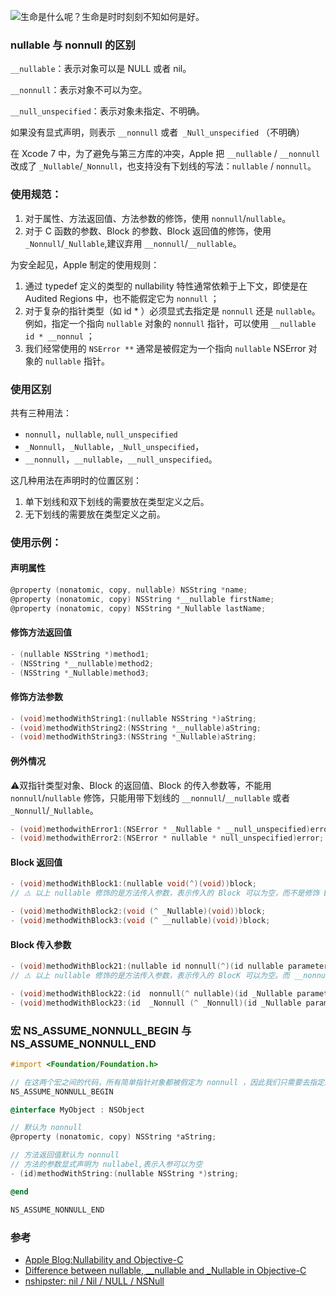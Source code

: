 ![生命是什么呢？生命是时时刻刻不知如何是好。](http://upload-images.jianshu.io/upload_images/2648731-90ad8a4d1caad964.jpg?imageMogr2/auto-orient/strip%7CimageView2/2/w/720)


### nullable 与 nonnull 的区别

 `__nullable`：表示对象可以是 NULL 或者 nil。

 `__nonnull`：表示对象不可以为空。

`__null_unspecified`：表示对象未指定、不明确。

 如果没有显式声明，则表示 `__nonnull` 或者` _Null_unspecified` （不明确）

 在 Xcode 7 中，为了避免与第三方库的冲突，Apple 把 `__nullable` / `__nonnull` 改成了 `_Nullable`/`_Nonnull`，也支持没有下划线的写法：`nullable` / `nonnull`。

 

### 使用规范：

1. 对于属性、方法返回值、方法参数的修饰，使用 `nonnull`/`nullable`。
2. 对于 C 函数的参数、Block 的参数、Block 返回值的修饰，使用 `_Nonnull`/`_Nullable`,建议弃用 `__nonnull`/`__nullable`。

 

 为安全起见，Apple 制定的使用规则：

1. 通过 typedef 定义的类型的 nullability 特性通常依赖于上下文，即使是在 Audited Regions 中，也不能假定它为 `nonnull` ；
2. 对于复杂的指针类型（如 id * ）必须显式去指定是 `nonnull` 还是 `nullable`。例如，指定一个指向 `nullable` 对象的 `nonnull` 指针，可以使用 `__nullable id * __nonnul` ；
3. 我们经常使用的 `NSError **` 通常是被假定为一个指向 `nullable` NSError 对象的 `nullable` 指针。



### 使用区别

共有三种用法：

* `nonnull`，`nullable`, `null_unspecified`
* `_Nonnull`，`_Nullable`，`_Null_unspecified`，
* `__nonnull`，`__nullable`，`__null_unspecified`。

这几种用法在声明时的位置区别：

1. 单下划线和双下划线的需要放在类型定义之后。
2. 无下划线的需要放在类型定义之前。



### 使用示例：

#### 声明属性

```objectivec
@property (nonatomic, copy, nullable) NSString *name;
@property (nonatomic, copy) NSString *__nullable firstName;
@property (nonatomic, copy) NSString *_Nullable lastName;
```

#### 修饰方法返回值

```objectivec
- (nullable NSString *)method1;
- (NSString *__nullable)method2;
- (NSString *_Nullable)method3;
```

#### 修饰方法参数

```objectivec
- (void)methodWithString1:(nullable NSString *)aString;
- (void)methodWithString2:(NSString *__nullable)aString;
- (void)methodWithString3:(NSString *_Nullable)aString;
```

#### 例外情况

 ⚠️双指针类型对象、Block 的返回值、Block 的传入参数等，不能用 `nonnull`/`nullable` 修饰，只能用带下划线的 `__nonnull`/`__nullable` 或者 `_Nonnull`/`_Nullable`。

```objectivec
- (void)methodwithError1:(NSError * _Nullable * __null_unspecified)error;
- (void)methodwithError2:(NSError * nullable * null_unspecified)error;
```



#### Block 返回值

```objectivec
- (void)methodWithBlock1:(nullable void(^)(void))block;
// ⚠️ 以上 nullable 修饰的是方法传入参数，表示传入的 Block 可以为空，而不是修饰 BlocK 返回值。

- (void)methodWithBlock2:(void (^ _Nullable)(void))block;
- (void)methodWithBlock3:(void (^ __nullable)(void))block;
```



#### Block 传入参数

```objectivec
- (void)methodWithBlock21:(nullable id nonnull(^)(id nullable parameters))block;
// ⚠️ 以上 nullable 修饰的是方法传入参数，表示传入的 BlocK 可以为空。而 __nonnull 用于修饰 Block 返回值 id 不能为空。

- (void)methodWithBlock22:(id  nonnull(^ nullable)(id _Nullable parameters))block;
- (void)methodWithBlock23:(id  _Nonnull (^ _Nonnull)(id _Nullable parameters))block;
```



### 宏 NS_ASSUME_NONNULL_BEGIN 与 NS_ASSUME_NONNULL_END

```objectivec
#import <Foundation/Foundation.h>

// 在这两个宏之间的代码，所有简单指针对象都被假定为 nonnull ，因此我们只需要去指定那些 nullable 指针对象即可。
NS_ASSUME_NONNULL_BEGIN

@interface MyObject : NSObject

// 默认为 nonnull
@property (nonatomic, copy) NSString *aString;

// 方法返回值默认为 nonnull
// 方法的参数显式声明为 nullabel,表示入参可以为空
- (id)methodWithString:(nullable NSString *)string;

@end

NS_ASSUME_NONNULL_END
```





### 参考
* [Apple Blog:Nullability and Objective-C](https://developer.apple.com/swift/blog/?id=25)
* [Difference between nullable, __nullable and _Nullable in Objective-C](https://stackoverflow.com/questions/32452889/difference-between-nullable-nullable-and-nullable-in-objective-c)
* [nshipster: nil / Nil / NULL / NSNull](http://nshipster.cn/nil/)

